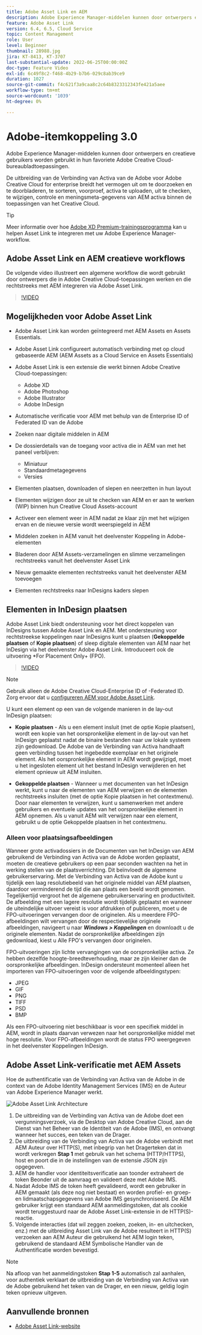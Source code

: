 ```yaml
---
title: Adobe Asset Link en AEM
description: Adobe Experience Manager-middelen kunnen door ontwerpers en creatieve gebruikers worden gebruikt in hun favoriete Adobe Creative Cloud-bureaubladtoepassingen. De uitbreiding van de Verbinding van Activa van de Adobe voor Adobe Creative Cloud for enterprise breidt het vermogen uit om te doorzoeken en te doorbladeren, te sorteren, voorproef, activa te uploaden, uit te checken, te wijzigen, controle, en meningsmeta-gegevens van AEM activa binnen de hulpmiddelen van de Creative Cloud zoals Adobe XD, Photoshop, InDesign, en Illustrator.
feature: Adobe Asset Link
version: 6.4, 6.5, Cloud Service
topic: Content Management
role: User
level: Beginner
thumbnail: 28988.jpg
jira: KT-8413, KT-3707
last-substantial-update: 2022-06-25T00:00:00Z
doc-type: Feature Video
exl-id: 6c49f8c2-f468-4b29-b7b6-029c8ab39ce9
duration: 1027
source-git-commit: f4c621f3a9caa8c2c64b8323312343fe421a5aee
workflow-type: tm+mt
source-wordcount: '1039'
ht-degree: 0%

---
```


# Adobe-itemkoppeling 3.0

Adobe Experience Manager-middelen kunnen door ontwerpers en creatieve gebruikers worden gebruikt in hun favoriete Adobe Creative Cloud-bureaubladtoepassingen.

De uitbreiding van de Verbinding van Activa van de Adobe voor Adobe Creative Cloud for enterprise breidt het vermogen uit om te doorzoeken en te doorbladeren, te sorteren, voorproef, activa te uploaden, uit te checken, te wijzigen, controle en meningsmeta-gegevens van AEM activa binnen de toepassingen van het Creative Cloud.

>[!TIP]
>
> Meer informatie over hoe [Adobe XD Premium-trainingsprogramma](https://helpx.adobe.com/support/xd.html) kan u helpen Asset Link te integreren met uw Adobe Experience Manager-workflow.

## Adobe Asset Link en AEM creatieve workflows

De volgende video illustreert een algemene workflow die wordt gebruikt door ontwerpers die in Adobe Creative Cloud-toepassingen werken en die rechtstreeks met AEM integreren via Adobe Asset Link.

>[!VIDEO](https://video.tv.adobe.com/v/335927?quality=12&learn=on)

## Mogelijkheden voor Adobe Asset Link

+ Adobe Asset Link kan worden geïntegreerd met AEM Assets en Assets Essentials.
+ Adobe Asset Link configureert automatisch verbinding met op cloud gebaseerde AEM (AEM Assets as a Cloud Service en Assets Essentials)
+ Adobe Asset Link is een extensie die werkt binnen Adobe Creative Cloud-toepassingen:

   + Adobe XD
   + Adobe Photoshop
   + Adobe Illustrator
   + Adobe InDesign

+ Automatische verificatie voor AEM met behulp van de Enterprise ID of Federated ID van de Adobe
+ Zoeken naar digitale middelen in AEM
+ De dossierdetails van de toegang voor activa die in AEM van met het paneel verblijven:
   + Miniatuur
   + Standaardmetagegevens
   + Versies
+ Elementen plaatsen, downloaden of slepen en neerzetten in hun layout
+ Elementen wijzigen door ze uit te checken van AEM en er aan te werken (WIP) binnen hun Creative Cloud Assets-account
+ Activeer een element weer in AEM nadat ze klaar zijn met het wijzigen ervan en de nieuwe versie wordt weerspiegeld in AEM
+ Middelen zoeken in AEM vanuit het deelvenster Koppeling in Adobe-elementen
+ Bladeren door AEM Assets-verzamelingen en slimme verzamelingen rechtstreeks vanuit het deelvenster Asset Link
+ Nieuw gemaakte elementen rechtstreeks vanuit het deelvenster AEM toevoegen
+ Elementen rechtstreeks naar InDesigns kaders slepen

## Elementen in InDesign plaatsen

Adobe Asset Link biedt ondersteuning voor het direct koppelen van InDesigns tussen Adobe Asset Link en AEM. Met ondersteuning voor rechtstreekse koppelingen naar InDesigns kunt u plaatsen (__Gekoppelde plaatsen__ of __Kopie plaatsen__) of sleep digitale elementen van AEM naar het InDesign via het deelvenster Adobe Asset Link. Introduceert ook de uitvoering *For Placement Only+ (FPO).

>[!VIDEO](https://video.tv.adobe.com/v/28988?quality=12&learn=on)

>[!NOTE]
>
>Gebruik alleen de Adobe Creative Cloud-Enterprise ID of -Federated ID. Zorg ervoor dat u [configureren AEM voor Adobe Asset Link](https://helpx.adobe.com/enterprise/using/adobe-asset-link.html).

U kunt een element op een van de volgende manieren in de lay-out InDesign plaatsen:

+ **Kopie plaatsen** - Als u een element insluit (met de optie Kopie plaatsen), wordt een kopie van het oorspronkelijke element in de lay-out van het InDesign geplaatst nadat de binaire bestanden naar uw lokale systeem zijn gedownload. De Adobe van de Verbinding van Activa handhaaft geen verbinding tussen het ingebedde exemplaar en het originele element. Als het oorspronkelijke element in AEM wordt gewijzigd, moet u het ingesloten element uit het bestand InDesign verwijderen en het element opnieuw uit AEM insluiten.

+ **Gekoppelde plaatsen** - Wanneer u met documenten van het InDesign werkt, kunt u naar de elementen van AEM verwijzen en de elementen rechtstreeks insluiten (met de optie Kopie plaatsen in het contextmenu). Door naar elementen te verwijzen, kunt u samenwerken met andere gebruikers en eventuele updates van het oorspronkelijke element in AEM opnemen. Als u vanuit AEM wilt verwijzen naar een element, gebruikt u de optie Gekoppelde plaatsen in het contextmenu.

### Alleen voor plaatsingsafbeeldingen

Wanneer grote activadossiers in de Documenten van het InDesign van AEM gebruikend de Verbinding van Activa van de Adobe worden geplaatst, moeten de creatieve gebruikers op een paar seconden wachten na het in werking stellen van de plaatsverrichting. Dit beïnvloedt de algemene gebruikerservaring. Met de Verbinding van Activa van de Adobe kunt u tijdelijk een laag resolutiebeeld van het originele middel van AEM plaatsen, daardoor verminderend de tijd die aan plaats een beeld wordt genomen. Tegelijkertijd vergroot het de algemene gebruikerservaring en productiviteit. De afbeelding met een lagere resolutie wordt tijdelijk geplaatst en wanneer de uiteindelijke uitvoer vereist is voor afdrukken of publiceren, moet u de FPO-uitvoeringen vervangen door de originelen. Als u meerdere FPO-afbeeldingen wilt vervangen door de respectievelijke originele afbeeldingen, navigeert u naar **_Windows > Koppelingen_** en downloadt u de originele elementen. Nadat de oorspronkelijke afbeeldingen zijn gedownload, kiest u Alle FPO&#39;s vervangen door originelen.

FPO-uitvoeringen zijn lichte vervangingen van de oorspronkelijke activa. Ze hebben dezelfde hoogte-breedteverhouding, maar ze zijn kleiner dan de oorspronkelijke afbeeldingen. InDesign ondersteunt momenteel alleen het importeren van FPO-uitvoeringen voor de volgende afbeeldingstypen:

+ JPEG
+ GIF
+ PNG
+ TIFF
+ PSD
+ BMP

Als een FPO-uitvoering niet beschikbaar is voor een specifiek middel in AEM, wordt in plaats daarvan verwezen naar het oorspronkelijke middel met hoge resolutie. Voor FPO-afbeeldingen wordt de status FPO weergegeven in het deelvenster Koppelingen InDesign.

## Adobe Asset Link-verificatie met AEM Assets

Hoe de authentificatie van de Verbinding van Activa van de Adobe in de context van de Adobe Identity Management Services (IMS) en de Auteur van Adobe Experience Manager werkt.

![Adobe Asset Link Architecture](assets/adobe-asset-link-article-understand.png)

1. De uitbreiding van de Verbinding van Activa van de Adobe doet een vergunningsverzoek, via de Desktop van Adobe Creative Cloud, aan de Dienst van het Beheer van de Identiteit van de Adobe (IMS), en ontvangt wanneer het succes, een teken van de Drager.
1. De uitbreiding van de Verbinding van Activa van de Adobe verbindt met AEM Auteur over HTTP(S), met inbegrip van het Dragerteken dat in wordt verkregen **Stap 1** met gebruik van het schema (HTTP/HTTPS), host en poort die in de instellingen van de extensie JSON zijn opgegeven.
1. AEM de handler voor identiteitsverificatie aan toonder extraheert de token Beonder uit de aanvraag en valideert deze met Adobe IMS.
1. Nadat Adobe IMS de token heeft gevalideerd, wordt een gebruiker in AEM gemaakt (als deze nog niet bestaat) en worden profiel- en groep- en lidmaatschapsgegevens van Adobe IMS gesynchroniseerd. De AEM gebruiker krijgt een standaard AEM aanmeldingstoken, dat als cookie wordt teruggestuurd naar de Adobe Asset Link-extensie in de HTTP(S)-reactie.
1. Volgende interacties (dat wil zeggen zoeken, zoeken, in- en uitchecken, enz.) met de uitbreiding Asset Link van de Adobe resulteert in HTTP(S) verzoeken aan AEM Auteur die gebruikend het AEM login teken, gebruikend de standaard AEM Symbolische Handler van de Authentificatie worden bevestigd.

>[!NOTE]
>
>Na afloop van het aanmeldingstoken **Stap 1-5** automatisch zal aanhalen, voor authentiek verklaart de uitbreiding van de Verbinding van Activa van de Adobe gebruikend het teken van de Drager, en een nieuw, geldig login teken opnieuw uitgeven.

## Aanvullende bronnen

+ [Adobe Asset Link-website](https://www.adobe.com/creativecloud/business/enterprise/adobe-asset-link.html)
